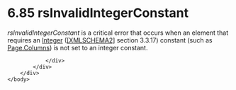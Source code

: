 <html dir="LTR" xmlns:mshelp="http://msdn.microsoft.com/mshelp" xmlns:ddue="http://ddue.schemas.microsoft.com/authoring/2003/5" xmlns:xlink="http://www.w3.org/1999/xlink" xmlns:tool="http://www.microsoft.com/tooltip">
    <head>
        <meta http-equiv="Content-Type" content="text/html; CHARSET=utf-8"></meta>
        <meta name="save" content="history"></meta>
        <title>6.85 rsInvalidIntegerConstant</title>
        <xml>
            <mshelp:toctitle title="6.85 rsInvalidIntegerConstant"></mshelp:toctitle>
            <mshelp:rltitle title="[MS-RDL]: rsInvalidIntegerConstant"></mshelp:rltitle>
            <mshelp:keyword index="A" term="9ae9b12f-e07e-4238-b39e-9711b3482a32"></mshelp:keyword>
            <mshelp:attr name="DCSext.ContentType" value="open specification"></mshelp:attr>
            <mshelp:attr name="AssetID" value="9ae9b12f-e07e-4238-b39e-9711b3482a32"></mshelp:attr>
            <mshelp:attr name="TopicType" value="kbRef"></mshelp:attr>
            <mshelp:attr name="DCSext.Title" value="[MS-RDL]: rsInvalidIntegerConstant" />
        </xml>
    </head>
    <body>
        <div id="header">
            <h1 class="heading">6.85 rsInvalidIntegerConstant</h1>
        </div>
        <div id="mainSection">
            <div id="mainBody">
                <div id="allHistory" class="saveHistory"></div>
                <div id="sectionSection0" class="section" name="collapseableSection">
                    

<p><i>rsInvalidIntegerConstant</i> is a critical error that
occurs when an element that requires an <a href="176fbb59-c3e2-430c-b1bb-37fd15df813e.html">Integer</a> (<a href="https://go.microsoft.com/fwlink/?LinkId=90610">[XMLSCHEMA2]</a> section
3.3.17) constant (such as <a href="e704d893-60c7-4cd9-9e26-37e3f3ec8b0d.html">Page.Columns</a>)
is not set to an integer constant.</p>


                </div>
            </div>
        </div>
    </body>
</html>